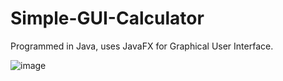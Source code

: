 # Simple-GUI-Calculator

Programmed in Java, uses JavaFX for Graphical User Interface.

![image](https://user-images.githubusercontent.com/93457084/156688374-33d3c23f-784f-48f4-ac11-3829db618346.png)
